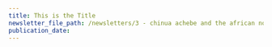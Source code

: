 ```yaml
---
title: This is the Title
newsletter_file_path: /newsletters/3 - chinua achebe and the african novel pp 31-50.pdf
publication_date:
---
```



